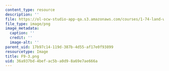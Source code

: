 ```yaml
---
content_type: resource
description: ''
file: https://ol-ocw-studio-app-qa.s3.amazonaws.com/courses/1-74-land-water-food-and-climate-fall-2020/36a937bd4befac5ba0d98a69e7ae666a_F9-3.png
file_type: image/png
image_metadata:
  caption: ''
  credit: ''
  image-alt: ''
parent_uid: 17b97c14-119d-387b-4d55-af17e0f93899
resourcetype: Image
title: F9-3.png
uid: 36a937bd-4bef-ac5b-a0d9-8a69e7ae666a
---
```

